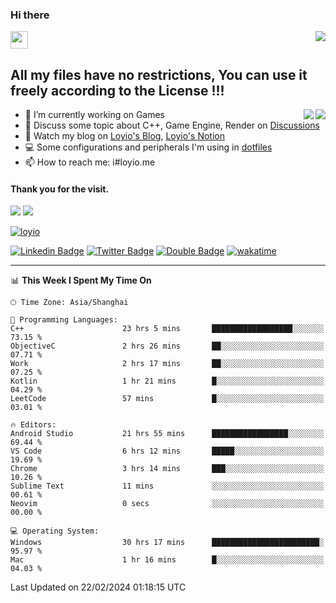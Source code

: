 <h3 align="left">Hi there</h3>
<img src='https://em-content.zobj.net/source/animated-noto-color-emoji/356/waving-hand_light-skin-tone_1f44b-1f3fb_1f3fb.gif' width='28' />
<a align="right" href="https://github.com/loyio/loyio/blob/master/STAR/README.md"><img align="right" src="https://img.shields.io/badge/LOYIO-STAR-green" /></a>

## All my files have no restrictions, You can use it freely according to the License !!!

<a href="https://github.com/loyio#gh-light-mode-only">
     <img align="right"  src="https://loy-readme.vercel.app/api/top-langs/?username=loyio&langs_count=6&hide=css,html,jupyter%20notebook" />
</a>

<a href="https://github.com/loyio#gh-dark-mode-only">
  <img align="right"  src="https://loy-readme.vercel.app/api/top-langs/?username=loyio&langs_count=6&theme=slateorange&hide=css,html,jupyter%20notebook" />
</a>



- 🔭 I’m currently working on Games
- 💬 Discuss some topic about C++, Game Engine, Render on [Discussions](https://github.com/loyio/loyio/discussions)
- 📔 Watch my blog on [Loyio's Blog](https://loyio.me), [Loyio's Notion](https://loyio.notion.site/loyio/Loyio-s-Dashboard-2f56bd29222a445ea9d9e8802a1ac83b)
- 💻 Some configurations and peripherals I'm using in [dotfiles](https://github.com/loyio/dotfiles)
- 📫 How to reach me: i#loyio.me


#### Thank you for the visit.
<img src="http://profile-counter.glitch.me/loyio/count.svg" />

<img src="https://loy-readme.vercel.app/api?username=loyio&show_icons=true&hide=stars&include_all_commits=true&hide_title=true&theme=slateorange" />

     

[![loyio](https://github-profile-trophy.vercel.app/?username=loyio&theme=onedark&column=4)](https://github.com/loyio)

[![Linkedin Badge](https://img.shields.io/badge/-@loyio-0077b5?style=flat-square&logo=Linkedin&logoColor=white&labelColor=0077b5&link=https://www.linkedin.com/in/loyio-hex-363172158/)](https://www.linkedin.com/in/loyio-hex-363172158/)
[![Twitter Badge](https://img.shields.io/badge/-@loyiome-000000?style=flat-square&labelColor=000000&logo=x&logoColor=white&link=https://twitter.com/loyiome)](https://twitter.com/loyiome)
[![Double Badge](https://img.shields.io/badge/@loyio-007722?style=flat&logo=Douban&logoColor=white)](https://www.douban.com/people/susmote)
[![wakatime](https://wakatime.com/badge/user/c0ddc104-5a20-41d1-ab9a-c4d9ea20a4d9.svg)](https://wakatime.com/@c0ddc104-5a20-41d1-ab9a-c4d9ea20a4d9)

-------
<!--START_SECTION:waka-->
📊 **This Week I Spent My Time On** 

```text
🕑︎ Time Zone: Asia/Shanghai

💬 Programming Languages: 
C++                      23 hrs 5 mins       ██████████████████░░░░░░░   73.15 % 
ObjectiveC               2 hrs 26 mins       ██░░░░░░░░░░░░░░░░░░░░░░░   07.71 % 
Work                     2 hrs 17 mins       ██░░░░░░░░░░░░░░░░░░░░░░░   07.25 % 
Kotlin                   1 hr 21 mins        █░░░░░░░░░░░░░░░░░░░░░░░░   04.29 % 
LeetCode                 57 mins             █░░░░░░░░░░░░░░░░░░░░░░░░   03.01 % 

🔥 Editors: 
Android Studio           21 hrs 55 mins      █████████████████░░░░░░░░   69.44 % 
VS Code                  6 hrs 12 mins       █████░░░░░░░░░░░░░░░░░░░░   19.69 % 
Chrome                   3 hrs 14 mins       ███░░░░░░░░░░░░░░░░░░░░░░   10.26 % 
Sublime Text             11 mins             ░░░░░░░░░░░░░░░░░░░░░░░░░   00.61 % 
Neovim                   0 secs              ░░░░░░░░░░░░░░░░░░░░░░░░░   00.00 % 

💻 Operating System: 
Windows                  30 hrs 17 mins      ████████████████████████░   95.97 % 
Mac                      1 hr 16 mins        █░░░░░░░░░░░░░░░░░░░░░░░░   04.03 % 
```


 Last Updated on 22/02/2024 01:18:15 UTC
<!--END_SECTION:waka-->
